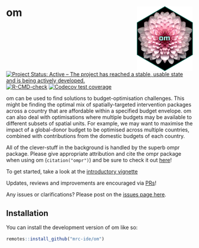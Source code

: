 
<!-- README.md is generated from README.Rmd. Please edit that file -->

# om <img src="man/figures/Om.png" align="right" width=30% height=30% />

<!-- badges: start -->

[![Project Status: Active – The project has reached a stable, usable
state and is being actively
developed.](https://www.repostatus.org/badges/latest/active.svg)](https://www.repostatus.org/#active)
[![R-CMD-check](https://github.com/mrc-ide/om/workflows/R-CMD-check/badge.svg)](https://github.com/mrc-ide/om/actions)
[![Codecov test
coverage](https://codecov.io/gh/mrc-ide/om/branch/main/graph/badge.svg)](https://app.codecov.io/gh/mrc-ide/om?branch=main)
<!-- badges: end -->

om can be used to find solutions to budget-optimisation challenges. This
might be finding the optimal mix of spatially-targeted intervention
packages across a country that are affordable within a specified budget
envelope. om can also deal with optimisations where multiple budgets may
be available to different subsets of spatial units. For example, we may
want to maximise the impact of a global-donor budget to be optimised
across multiple countries, combined with contributions from the domestic
budgets of each country.

All of the clever-stuff in the background is handled by the superb ompr
package. Please give appropriate attribution and cite the ompr package
when using om (`citation("ompr")`) and be sure to check it out
[here](https://dirkschumacher.github.io/ompr/)!

To get started, take a look at the [introductory
vignette](https://mrc-ide.github.io/om/articles/Introduction.html)

Updates, reviews and improvements are encouraged via
[PRs](https://github.com/mrc-ide/om/pulls)!

Any issues or clarifications? Please post on the [issues page
here](https://github.com/mrc-ide/om/issues).

## Installation

You can install the development version of om like so:

``` r
remotes::install_github("mrc-ide/om")
```
